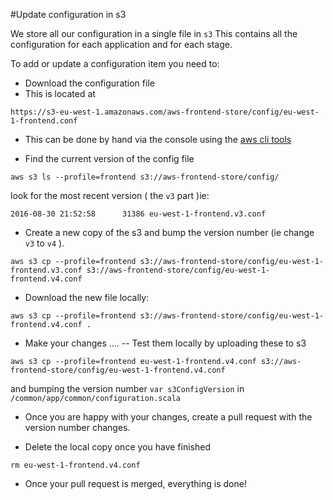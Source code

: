#Update configuration in s3

We store all our configuration in a single file in `s3`
This contains all the configuration for each application and for each stage.

To add or update a configuration item you need to:
- Download the configuration file
- This is located at
```
https://s3-eu-west-1.amazonaws.com/aws-frontend-store/config/eu-west-1-frontend.conf
```

- This can be done by hand via the console using the [aws cli tools](http://docs.aws.amazon.com/cli/latest/userguide/installing.html)

- Find the current version of the config file
```
aws s3 ls --profile=frontend s3://aws-frontend-store/config/
```

look for the most recent version ( the `v3` part )ie:

```
2016-08-30 21:52:58      31386 eu-west-1-frontend.v3.conf
```

- Create a new copy of the s3 and bump the version number (ie change `v3` to `v4` ).

```
aws s3 cp --profile=frontend s3://aws-frontend-store/config/eu-west-1-frontend.v3.conf s3://aws-frontend-store/config/eu-west-1-frontend.v4.conf
```

-  Download the new file locally:
```
aws s3 cp --profile=frontend s3://aws-frontend-store/config/eu-west-1-frontend.v4.conf .
```

- Make your changes ....
-- Test them locally by uploading these to s3
```
aws s3 cp --profile=frontend eu-west-1-frontend.v4.conf s3://aws-frontend-store/config/eu-west-1-frontend.v4.conf
```
and bumping the version number `var s3ConfigVersion` in `/common/app/common/configuration.scala`

- Once you are happy with your changes, create a pull request with the version number changes.

- Delete the local copy once you have finished
```
rm eu-west-1-frontend.v4.conf
```

- Once your pull request is merged, everything is done!




